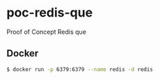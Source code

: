 # poc-redis-que
Proof of Concept Redis que

## Docker
```sh
$ docker run -p 6379:6379 --name redis -d redis
```
